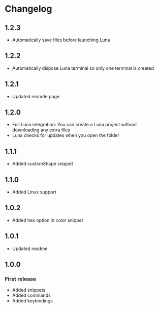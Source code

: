 # Changelog

## 1.2.3

- Automatically save files before launching Luna

## 1.2.2

- Automatically dispose Luna terminal so only one terminal is created

## 1.2.1

- Updated reamde page

## 1.2.0

- Full Luna integration: You can create a Luna project without downloading any extra files
- Luna checks for updates when you open the folder

## 1.1.1

- Added customShape snippet

## 1.1.0

- Added Linux support

## 1.0.2

- Added hex option in color snippet

## 1.0.1

- Updated readme

## 1.0.0

### First release

- Added snippets
- Added commands
- Added keybindings